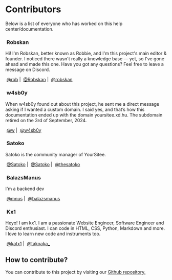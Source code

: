 # Contributors

Below is a list of everyone who has worked on this help center/documentation.

### <img src=".gitbook/assets/contributors/robskan (2).png" alt="" data-size="line"> Robskan

Hi! I'm Robskan, better known as Robbie, and I'm this project's main editor & founder. I noticed there wasn't really a knowledge base — yet, so I've gone ahead and made this one. Have you got any questions? Feel free to leave a message on Discord.

<img src=".gitbook/assets/socials/yoursitee.png" alt="" data-size="line"> [@rob](https://yoursit.ee/rob) | <img src=".gitbook/assets/socials/twitter.png" alt="" data-size="line"> [@Robskan](https://x.com/Robskan) | <img src=".gitbook/assets/socials/discord.jpg" alt="" data-size="line"> [@robskan](https://discord.com/users/791957021728702464)

### <img src=".gitbook/assets/contributors/w4sb0y.png" alt="" data-size="line"> w4sb0y

When w4sb0y found out about this project, he sent me a direct message asking if I wanted a custom domain. I said yes, and that’s how this documentation ended up with the domain yoursitee.xd.hu. The subdomain retired on the 3rd of September, 2024.

<img src=".gitbook/assets/socials/yoursitee.png" alt="" data-size="line"> [@w](https://yoursit.ee/w) | <img src=".gitbook/assets/socials/discord.jpg" alt="" data-size="line"> [@w4sb0y](https://discord.com/users/439709934142095360)

### <img src=".gitbook/assets/contributors/satoko (3).png" alt="" data-size="line"> Satoko <img src=".gitbook/assets/badges/yoursiteeStaff (2).png" alt="" data-size="line">

Satoko is the community manager of YourSitee.

<img src=".gitbook/assets/socials/yoursitee.png" alt="" data-size="line"> [@Satoko](https://yoursit.ee/Satoko) | <img src=".gitbook/assets/socials/twitter.png" alt="" data-size="line"> [@Satoko](https://x.com/thesatoko) | <img src=".gitbook/assets/socials/discord.jpg" alt="" data-size="line"> [@thesatoko](https://discord.com/users/491973404434628617)

### <img src=".gitbook/assets/contributors/balazsmanus.png" alt="" data-size="line"> BalazsManus

I'm a backend dev

<img src=".gitbook/assets/socials/yoursitee.png" alt="" data-size="line"> [@mnus](https://yoursit.ee/mnus) | <img src=".gitbook/assets/socials/discord.jpg" alt="" data-size="line"> [@balazsmanus](https://discord.com/users/710839743222513715)

### <img src=".gitbook/assets/0d3c62a37f3fd4f29105ddfe30c71c9c-modified.png" alt="" data-size="line"> Kx1

Heyo! I am kx1. I am a passionate Website Engineer, Software Engineer and Discord enthusiast. I can code in HTML, CSS, Python, Markdown and more. I love to learn new code and instruments too.

<img src=".gitbook/assets/socials/yoursitee.png" alt="" data-size="line"> [@katx1](https://yoursit.ee/katx1) | <img src=".gitbook/assets/socials/discord.jpg" alt="" data-size="line"> [@takoaka\_](https://discord.com/users/904619308628471818)

## How to contribute?

You can contribute to this project by visiting our [Github repository.](https://github.com/YourSitee-Help/docs)
